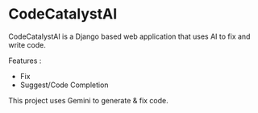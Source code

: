 # CodeCatalystAI
CodeCatalystAI is a Django based web application that uses AI to fix and write code.


Features : 

- Fix
- Suggest/Code Completion 

This project uses Gemini to generate & fix code.